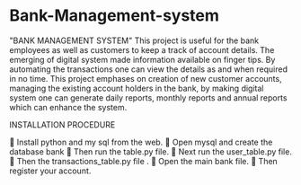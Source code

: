 # Bank-Management-system
"BANK MANAGEMENT SYSTEM" This project is useful for the bank employees as well as customers to keep a track of account details. The emerging of digital system made information available on finger tips. By automating the transactions one can view the details as and when required in no time. This project emphases on creation of new customer accounts, managing the existing account holders in the bank, by making digital system one can generate daily reports, monthly reports and annual reports which can enhance the system.

INSTALLATION PROCEDURE

	Install python and my sql from the web.
	Open mysql and create the database bank
	Then run the table.py  file.
	Next run the user_table.py file.
	Then the transactions_table.py file .
	Open the main bank file.
	Then register your account.

